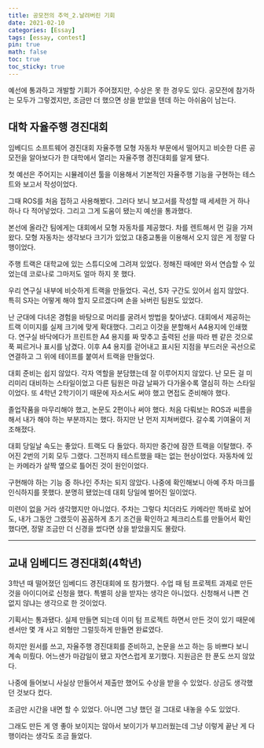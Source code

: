 ```yaml
---
title: 공모전의 추억_2.날려버린 기회
date: 2021-02-10
categories: [Essay]
tags: [essay, contest]
pin: true
math: false
toc: true
toc_sticky: true
---
```


예선에 통과하고 개발할 기회가 주어졌지만, 수상은 못 한 경우도 있다. 공모전에 참가하는 모두가 그렇겠지만, 조금만 더 했으면 상을 받았을 텐데 하는 아쉬움이 남는다.

## __대학 자율주행 경진대회__

임베디드 소프트웨어 경진대회 자율주행 모형 자동차 부문에서 떨어지고 비슷한 다른 공모전을 알아보다가 한 대학에서 열리는 자율주행 경진대회를 알게 됐다.

첫 예선은 주어지는 시뮬레이션 툴을 이용해서 기본적인 자율주행 기능을 구현하는 테스트와 보고서 작성이었다.

그때 ROS를 처음 접하고 사용해봤다. 그러다 보니 보고서를 작성할 때 세세한 거 하나하나 다 적어넣었다. 그리고 그게 도움이 됐는지 예선을 통과했다.

본선에 올라간 팀에게는 대회에서 모형 자동차를 제공했다. 차를 렌트해서 먼 길을 가져왔다. 모형 자동차는 생각보다 크기가 있었고 대중교통을 이용해서 오지 않은 게 정말 다행이었다.

주행 트랙은 대학교에 있는 스튜디오에 그려져 있었다. 정해진 때에만 와서 연습할 수 있었는데 코로나로 그마저도 얼마 하지 못 했다.

우리 연구실 내부에 비슷하게 트랙을 만들었다. 곡선, S자 구간도 있어서 쉽지 않았다. 특히 S자는 어떻게 해야 할지 모르겠다며 손을 놔버린 팀원도 있었다.

난 군대에 다녀온 경험을 바탕으로 머리를 굴려서 방법을 찾아냈다. 대회에서 제공하는 트랙 이미지를 실제 크기에 맞게 확대했다. 그리고 이것을 분할해서 A4용지에 인쇄했다. 연구실 바닥에다가 프린트한 A4 용지를 짜 맞추고 출력된 선을 따라 펜 같은 것으로 푹 찌르거나 표시를 남겼다. 이후 A4 용지를 걷어내고 표시된 지점을 부드러운 곡선으로 연결하고 그 위에 테이프를 붙여서 트랙을 만들었다.

대회 준비는 쉽지 않았다. 각자 역할을 분담했는데 잘 이루어지지 않았다. 난 모든 걸 미리미리 대비하는 스타일이었고 다른 팀원은 마감 날짜가 다가올수록 열심히 하는 스타일이었다. 또 4학년 2학기이기 때문에 자소서도 써야 했고 면접도 준비해야 했다.

졸업작품을 마무리해야 했고, 논문도 2편이나 써야 했다. 처음 다뤄보는 ROS과 씨름을 해서 내가 해야 하는 부분까지는 했다. 하지만 난 먼저 지쳐버렸다. 갈수록 기여율이 저조해졌다.

대회 당일날 속도는 좋았다. 트랙도 다 돌았다. 하지만 중간에 잠깐 트랙을 이탈했다. 주어진 2번의 기회 모두 그랬다. 그전까지 테스트했을 때는 없는 현상이었다. 자동차에 있는 카메라가 살짝 옆으로 틀어진 것이 원인이었다.

구현해야 하는 기능 중 하나인 주차는 되지 않았다. 나중에 확인해보니 아예 주차 마크를 인식하지를 못했다. 분명히 됐었는데 대회 당일에 벌어진 일이었다.

미련이 없을 거라 생각했지만 아니었다. 주차는 그렇다 치더라도 카메라만 똑바로 놨어도, 내가 그동안 그랬듯이 꼼꼼하게 초기 조건을 확인하고 체크리스트를 만들어서 확인했다면, 정말 조금만 더 신경을 썼다면 상을 받았을지도 몰랐다.

***

## __교내 임베디드 경진대회(4학년)__

3학년 때 떨어졌던 임베디드 경진대회에 또 참가했다. 수업 때 텀 프로젝트 과제로 만든 것을 아이디어로 신청을 했다. 특별히 상을 받자는 생각은 아니었다. 신청해서 나쁜 건 없지 않냐는 생각으로 한 것이었다.

기획서는 통과됐다. 실제 만들면 되는데 이미 텀 프로젝트 하면서 만든 것이 있기 때문에 센서만 몇 개 사고 외형만 그럴듯하게 만들면 완료였다.

하지만 원서를 쓰고, 자율주행 경진대회를 준비하고, 논문을 쓰고 하는 등 바쁘다 보니 계속 미뤘다. 어느샌가 마감일이 됐고 자연스럽게 포기했다. 지원금은 한 푼도 쓰지 않았다.

나중에 들어보니 사실상 만들어서 제출만 했어도 수상을 받을 수 있었다. 상금도 생각했던 것보다 컸다.

조금만 시간을 내면 할 수 있었다. 아니면 그냥 했던 걸 그대로 내놓을 수도 있었다.

그래도 만든 게 영 좋아 보이지는 않아서 보이기가 부끄러웠는데 그냥 이렇게 끝난 게 다행이라는 생각도 조금 들었다.
